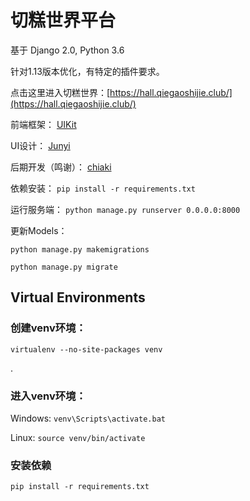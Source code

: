 # 切糕世界平台

基于 Django 2.0, Python 3.6

针对1.13版本优化，有特定的插件要求。

点击这里进入切糕世界：[https://hall.qiegaoshijie.club/](https://hall.qiegaoshijie.club/)

前端框架：
[UIKit](https://getuikit.com/docs/introduction)

UI设计：
[Junyi](https://github.com/Military-Doctor)

后期开发（鸣谢）：
[chiaki](https://github.com/difuer-yl)

依赖安装：
`pip install -r requirements.txt`

运行服务端：
`python manage.py runserver 0.0.0.0:8000`


 
更新Models：

`python manage.py makemigrations`

`python manage.py migrate`


## Virtual Environments

### 创建venv环境：
`virtualenv --no-site-packages venv`

.

### 进入venv环境：

Windows:
`venv\Scripts\activate.bat`

Linux: 
`source venv/bin/activate`

### 安装依赖
`pip install -r requirements.txt`
